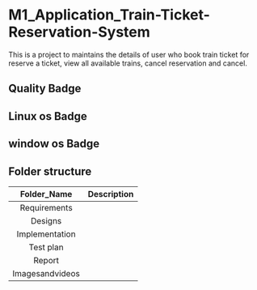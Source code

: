 # M1_Application_Train-Ticket-Reservation-System
  This is a project to maintains the details of user who book train ticket for reserve a ticket, view all available trains, cancel reservation and cancel.
## Quality Badge

## Linux os Badge

## window os Badge

## Folder structure
|Folder_Name    |	Description  |
|:----------:   |:-----------: |
|Requirements   |              |
|Designs        |              |
|Implementation |              |
|Test plan      |              |
|Report         |              |
|Imagesandvideos|              | 
